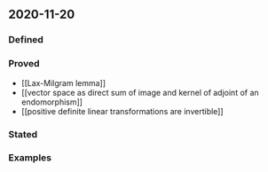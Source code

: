 ## 2020-11-20
### Defined
### Proved
- [[Lax-Milgram lemma]]
- [[vector space as direct sum of image and kernel of adjoint of an endomorphism]]
- [[positive definite linear transformations are invertible]]
### Stated
### Examples